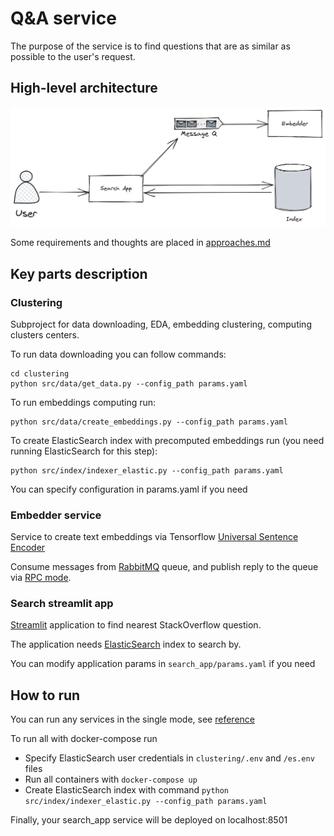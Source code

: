 # Q&A service

The purpose of the service is to find questions that are as similar as possible to the user's request.

## High-level architecture

<p align="center">
  <img src="https://github.com/pacifikus/qa_service/blob/elasticsearch/reference/high-level-diagram.png" width="600" alt="accessibility text">
</p>

Some requirements and thoughts are placed in [approaches.md](https://github.com/pacifikus/qa_service/blob/main/reference/approach.md)

## Key parts description

### Clustering

Subproject for data downloading, EDA, embedding clustering, computing clusters centers.

To run data downloading you can follow commands:
```commandline
cd clustering
python src/data/get_data.py --config_path params.yaml
```

To run embeddings computing run:
```commandline
python src/data/create_embeddings.py --config_path params.yaml
```

To create ElasticSearch index with precomputed embeddings run
(you need running ElasticSearch for this step):
```commandline
python src/index/indexer_elastic.py --config_path params.yaml
```

You can specify configuration in params.yaml if you need

### Embedder service

Service to create text embeddings via Tensorflow [Universal Sentence Encoder](https://tfhub.dev/google/universal-sentence-encoder/4)

Consume messages from [RabbitMQ](https://www.rabbitmq.com/) queue, and publish reply to the queue via [RPC mode](https://www.rabbitmq.com/tutorials/tutorial-six-python.html).

### Search streamlit app

[Streamlit](https://streamlit.io/) application to find nearest StackOverflow question.

The application needs [ElasticSearch](https://www.elastic.co/) index to search by.

You can modify application params in `search_app/params.yaml` if you need

## How to run

You can run any services in the single mode, see [reference](/reference/single_mode_run.md)

To run all with docker-compose run

- Specify ElasticSearch user credentials in `clustering/.env` and `/es.env` files
- Run all containers with `docker-compose up`
- Create ElasticSearch index with command `python src/index/indexer_elastic.py --config_path params.yaml`

Finally, your search_app service will be deployed on localhost:8501
